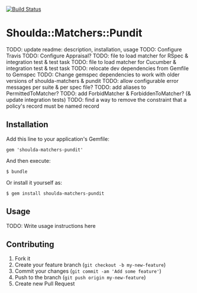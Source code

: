 [![Build Status](https://travis-ci.org/dcunited001/shoulda-matchers-pundit.png)](https://travis-ci.org/dcunited001/shoulda-matchers-pundit)

# Shoulda::Matchers::Pundit

TODO: update readme: description, installation, usage
TODO: Configure Travis
TODO: Configure Appraisal?
TODO: file to load matcher for RSpec & integration test & test task
TODO: file to load matcher for Cucumber & integration test & test task
TODO: relocate dev dependencies from Gemfile to Gemspec
TODO: Change gemspec dependencies to work with older versions of shoulda-matchers & pundit
TODO: allow configurable error messages per suite & per spec file?
TODO: add aliases to PermittedToMatcher?
TODO: add ForbidMatcher & ForbiddenToMatcher? (& update integration tests)
TODO: find a way to remove the constraint that a policy's record must be named record

## Installation

Add this line to your application's Gemfile:

    gem 'shoulda-matchers-pundit'

And then execute:

    $ bundle

Or install it yourself as:

    $ gem install shoulda-matchers-pundit

## Usage

TODO: Write usage instructions here

## Contributing

1. Fork it
2. Create your feature branch (`git checkout -b my-new-feature`)
3. Commit your changes (`git commit -am 'Add some feature'`)
4. Push to the branch (`git push origin my-new-feature`)
5. Create new Pull Request
